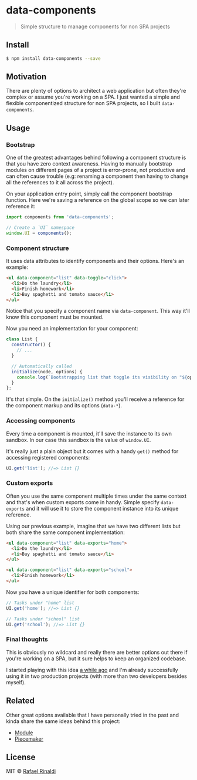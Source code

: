 # data-components

> Simple structure to manage components for non SPA projects

## Install

```sh
$ npm install data-components --save
```

## Motivation

There are plenty of options to architect a web application but often they're complex or assume you're working on a SPA.
I just wanted a simple and flexible componentized structure for non SPA projects, so I built `data-components`.

## Usage

### Bootstrap

One of the greatest advantages behind following a component structure is that you have zero context awareness. Having to manually bootstrap modules on different pages of a project is error-prone, not productive and can often cause trouble (e.g: renaming a component then having to change all the references to it all across the project).

On your application entry point, simply call the component bootstrap function. Here we're saving a reference on the global scope so we can later reference it:

```js
import components from 'data-components';

// Create a `UI` namespace
window.UI = components();
```

### Component structure

It uses data attributes to identify components and their options. Here's an example:

```html
<ul data-component="list" data-toggle="click">
  <li>Do the laundry</li>
  <li>Finish homework</li>
  <li>Buy spaghetti and tomato sauce</li>
</ul>
```

Notice that you specify a component name via `data-component`. This way it'll know this component must be mounted.

Now you need an implementation for your component:

```js
class List {
  constructor() {
    // ...
  }

  // Automatically called
  initialize(node, options) {
    console.log(`Bootstrapping list that toggle its visibility on "${options.toggle}" event`);
  }
};
```

It's that simple. On the `initialize()` method you'll receive a reference for the component markup and its options (`data-*`).

### Accessing components

Every time a component is mounted, it'll save the instance to its own sandbox. In our case this sandbox is the value of `window.UI`.

It's really just a plain object but it comes with a handy `get()` method for accessing registered components:

```js
UI.get('list'); //=> List {}
```

### Custom exports

Often you use the same component multiple times under the same context and that's when custom exports come in handy. Simple specify `data-exports` and it will use it to store the component instance into its unique reference.

Using our previous example, imagine that we have two different lists but both share the same component implementation:

```html
<ul data-component="list" data-exports="home">
  <li>Do the laundry</li>
  <li>Buy spaghetti and tomato sauce</li>
</ul>

<ul data-component="list" data-exports="school">
  <li>Finish homework</li>
</ul>
```

Now you have a unique identifier for both components:

```js
// Tasks under "home" list
UI.get('home'); //=> List {}

// Tasks under "school" list
UI.get('school'); //=> List {}
```

### Final thoughts

This is obviously no wildcard and really there are better options out there if you're working on a SPA, but it sure helps to keep an organized codebase.

I started playing with this idea [a while ago](https://gist.github.com/rafaelrinaldi/cf0c3851070cd935ef55) and I'm already successfully using it in two production projects (with more than two developers besides myself).

## Related

Other great options available that I have personally tried in the past and kinda share the same ideas behind this project:

* [Module](https://github.com/fnando/module)
* [Piecemaker](https://github.com/jcemer/piecemaker)

## License

MIT © [Rafael Rinaldi](http://rinaldi.io)
